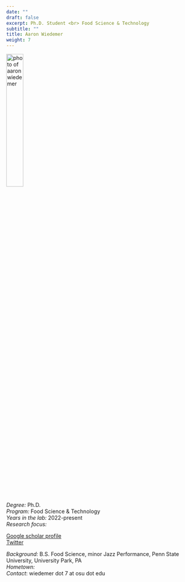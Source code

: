 ```yaml
---
date: ""
draft: false
excerpt: Ph.D. Student <br> Food Science & Technology
subtitle: ""
title: Aaron Wiedemer
weight: 7
---
```


<p align="left"> 
<img src=featured.png width="30%" alt="photo of aaron wiedemer">
</p>

*Degree:* Ph.D. <br>
*Program:* Food Science & Technology  <br>
*Years in the lab:* 2022-present <br>
*Research focus:* 
<br>

[Google scholar profile](https://scholar.google.com/citations?user=MJHKTQ8AAAAJ&hl=en&oi=ao) <br>
[Twitter](https://twitter.com/aaron_wiedemer)

*Background:* B.S. Food Science, minor Jazz Performance, Penn State University, University Park, PA<br>
*Hometown:* <br>
*Contact*: wiedemer dot 7 at osu dot edu
